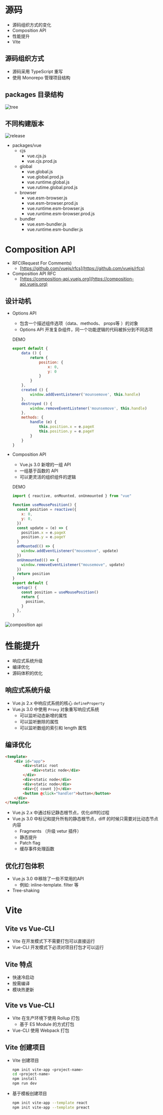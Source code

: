 # 源码

- 源码组织方式的变化
- Composition API
- 性能提升
- Vite

## 源码组织方式

- 源码采用 TypeScript 重写
- 使用 Monorepo 管理项目结构

## packages 目录结构

![tree](https://tva1.sinaimg.cn/large/007S8ZIlly1gj277zhxjvj30fs0kqdha.jpg)

## 不同构建版本

![release](https://tva1.sinaimg.cn/large/007S8ZIlly1gj2799y2mvj30lc0l2jtc.jpg)

- packages/vue
    - cjs
        - vue.cjs.js
        - vue.cjs.prod.js
    - global
        - vue.global.js
        - vue.global.prod.js
        - vue.runtime.global.js
        - vue.rutime.global.prod.js
    - browser
        - vue.esm-browser.js
        - vue.esm-browser.prod.js
        - vue.runtime.esm-browser.js
        - vue.runtime.esm-browser.prod.js
    - bundler
        - vue.esm-bundler.js
        - vue.runtime.esm-bundler.js

# Composition API

- RFC(Request For Comments)
    - [https://github.com/vuejs/rfcs](https://github.com/vuejs/rfcs)
- Composition API RFC
    - [https://composition-api.vuejs.org](https://composition-api.vuejs.org)

## 设计动机

- Options API
    - 包含一个描述组件选项（data、methods、 props等 ）的对象
    - Options API 开发复杂组件，同一个功能逻辑的代码被拆分到不同选项

  DEMO

    ```jsx
    export default {
    	data () {
    		return {
    			position: {
    				x: 0,
    				y: 0
    			}
    		}
    	},
    	created () {
    		window.addEventListener('mounsemove', this.handle)
    	},
    	destroyed () {
    		window.removeEventListener('mounsemove', this.handle)
    	},
    	methods: {
    		handle (e) {
    			this.position.x = e.pageX
    			this.position.y = e.pageY
    		}
    	}
    }
    ```

- Composition API
    - Vue.js 3.0 新增的一组 API
    - 一组基于函数的 API
    - 可以更灵活的组织组件的逻辑

  DEMO

    ```jsx
    import { reactive, onMounted, onUnmounted } from "vue"

    function useMousePosition() {
      const position = reactive({
        x: 0,
        y: 0,
      })
      const update = (e) => {
        position.x = e.pageX
        position.y = e.pageY
      }
      onMounted(() => {
        window.addEventListener("mousemove", update)
      })
      onUnmounted(() => {
        window.removeEventListener("mousemove", update)
      })
      return position
    }
    export default {
      setup() {
        const position = useMousePosition()
        return {
          position,
        }
      },
    }
    ```

![composition api](https://tva1.sinaimg.cn/large/007S8ZIlly1gj27ce22mzj30u00u179l.jpg)

# 性能提升

- 响应式系统升级
- 编译优化
- 源码体积的优化

## 响应式系统升级

- Vue.js 2.x 中响应式系统的核心 `defineProperty`
- Vue.js 3.0 中使用 `Proxy` 对象重写响应式系统
    - 可以监听动态新增的属性
    - 可以监听删除的属性
    - 可以监听数组的索引和 length 属性

## 编译优化

```html
<template>
	<div id="app">
		<div>static root
			<div>static node</div>
		</div>
		<div>static node</div>
		<div>static node</div>
		<div>{{ count }}</div>
		<button @click="handler">button</button>
	</div>
</template>
```

- Vue.js 2.x 中通过标记静态根节点，优化diff的过程
- Vue.js 3.0 中标记和提升所有的静态根节点，diff 的时候只需要对比动态节点内容
    - Fragments （升级 vetur 插件）
    - 静态提升
    - Patch flag
    - 缓存事件处理函数

## 优化打包体积

- Vue.js 3.0 中移除了一些不常用的API
    - 例如: inline-template. filter 等
- Tree-shaking

# Vite

## Vite vs Vue-CLI

- Vite 在开发模式下不需要打包可以直接运行
- Vue-CLI 开发模式下必须对项目打包才可以运行

## Vite 特点

- 快速冷启动
- 按需编译
- 模块热更新

## Vite vs Vue-CLI

- Vite 在生产环境下使用 Rollup 打包
    - 基于 ES Module 的方式打包
- Vue-CLI 使用 Webpack 打包

## Vite 创建项目

- Vite 创建项目

    ```bash
    npm init vite-app <project-name>
    cd <project-name>
    npm install
    npm run dev
    ```

- 基于模板创建项目

    ```bash
    npm init vite-app --template react
    npm init vite-app --template preact
    ```
